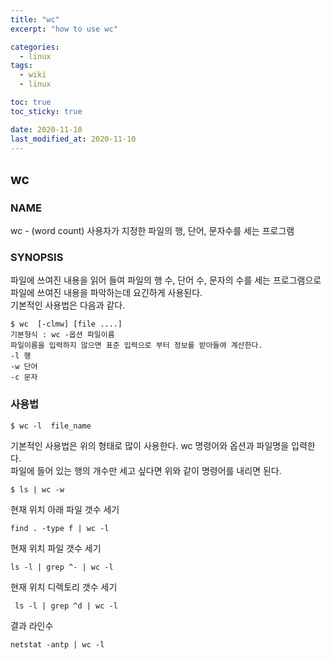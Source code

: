 ```yaml
---
title: "wc"
excerpt: "how to use wc"

categories:
  - linux
tags:
  - wiki
  - linux

toc: true
toc_sticky: true

date: 2020-11-10
last_modified_at: 2020-11-10
---
```


## wc

### NAME 
wc - (word count) 사용자가 지정한 파일의 행, 단어, 문자수를 세는 프로그램

### SYNOPSIS
파일에 쓰여진 내용을 읽어 들여 파일의 행 수, 단어 수, 문자의 수를 세는 프로그램으로 파일에 쓰여진 내용을 파악하는데 요긴하게 사용된다.   
기본적인 사용법은 다음과 같다.
```
$ wc  [-clmw] [file ....]
기본형식 : wc -옵션 파일이름
파일이름을 입력하지 않으면 표준 입력으로 부터 정보를 받아들여 계산한다.
-l 행
-w 단어
-c 문자
```

### 사용법
```
$ wc -l  file_name
```
기본적인 사용법은 위의 형태로 많이 사용한다. wc 명령어와 옵션과 파일명을 입력한다.  
파일에 들어 있는 행의 개수만 세고 싶다면 위와 같이 명령어를 내리면 된다.
```
$ ls | wc -w
```
현재 위치 아래 파일 갯수 세기
```
find . -type f | wc -l
```
현재 위치 파일 갯수 세기
```
ls -l | grep ^- | wc -l
```
현재 위치 디렉토리 갯수 세기
```
 ls -l | grep ^d | wc -l
```

결과 라인수
```
netstat -antp | wc -l
```
